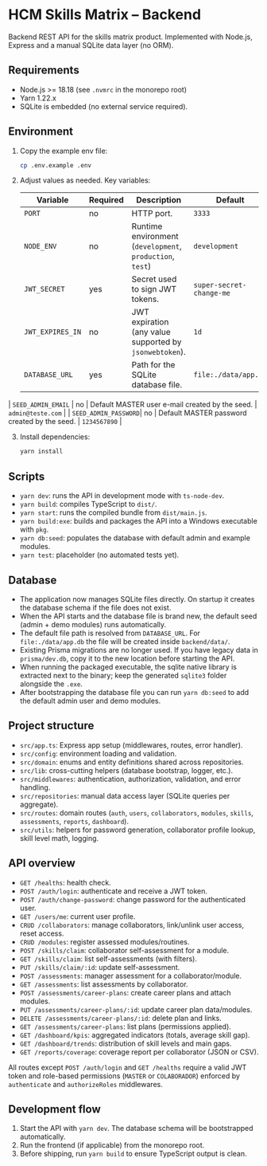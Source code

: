 # HCM Skills Matrix – Backend

Backend REST API for the skills matrix product. Implemented with Node.js, Express and a manual SQLite data layer (no ORM).

## Requirements

- Node.js >= 18.18 (see `.nvmrc` in the monorepo root)
- Yarn 1.22.x
- SQLite is embedded (no external service required).

## Environment

1. Copy the example env file:

   ```bash
   cp .env.example .env
   ```

2. Adjust values as needed. Key variables:

   | Variable             | Required | Description                                               | Default              |
   | -------------------- | -------- | --------------------------------------------------------- | -------------------- |
   | `PORT`               | no       | HTTP port.                                                | `3333`               |
   | `NODE_ENV`           | no       | Runtime environment (`development`, `production`, `test`) | `development`        |
   | `JWT_SECRET`         | yes      | Secret used to sign JWT tokens.                           | `super-secret-change-me` |
   | `JWT_EXPIRES_IN`     | no       | JWT expiration (any value supported by `jsonwebtoken`).   | `1d`                 |
   | `DATABASE_URL`       | yes      | Path for the SQLite database file.                        | `file:./data/app.db` |
  | `SEED_ADMIN_EMAIL`   | no       | Default MASTER user e-mail created by the seed.           | `admin@teste.com`    |
  | `SEED_ADMIN_PASSWORD`| no       | Default MASTER password created by the seed.              | `1234567890`         |

3. Install dependencies:

   ```bash
   yarn install
   ```

## Scripts

- `yarn dev`: runs the API in development mode with `ts-node-dev`.
- `yarn build`: compiles TypeScript to `dist/`.
- `yarn start`: runs the compiled bundle from `dist/main.js`.
- `yarn build:exe`: builds and packages the API into a Windows executable with `pkg`.
- `yarn db:seed`: populates the database with default admin and example modules.
- `yarn test`: placeholder (no automated tests yet).

## Database

- The application now manages SQLite files directly. On startup it creates the database schema if the file does not exist.
- When the API starts and the database file is brand new, the default seed (admin + demo modules) runs automatically.
- The default file path is resolved from `DATABASE_URL`. For `file:./data/app.db` the file will be created inside `backend/data/`.
- Existing Prisma migrations are no longer used. If you have legacy data in `prisma/dev.db`, copy it to the new location before starting the API.
- When running the packaged executable, the sqlite native library is extracted next to the binary; keep the generated `sqlite3` folder alongside the `.exe`.
- After bootstrapping the database file you can run `yarn db:seed` to add the default admin user and demo modules.

## Project structure

- `src/app.ts`: Express app setup (middlewares, routes, error handler).
- `src/config`: environment loading and validation.
- `src/domain`: enums and entity definitions shared across repositories.
- `src/lib`: cross-cutting helpers (database bootstrap, logger, etc.).
- `src/middlewares`: authentication, authorization, validation, and error handling.
- `src/repositories`: manual data access layer (SQLite queries per aggregate).
- `src/routes`: domain routes (`auth`, `users`, `collaborators`, `modules`, `skills`, `assessments`, `reports`, `dashboard`).
- `src/utils`: helpers for password generation, collaborator profile lookup, skill level math, logging.

## API overview

- `GET /healths`: health check.
- `POST /auth/login`: authenticate and receive a JWT token.
- `POST /auth/change-password`: change password for the authenticated user.
- `GET /users/me`: current user profile.
- `CRUD /collaborators`: manage collaborators, link/unlink user access, reset access.
- `CRUD /modules`: register assessed modules/routines.
- `POST /skills/claim`: collaborator self-assessment for a module.
- `GET /skills/claim`: list self-assessments (with filters).
- `PUT /skills/claim/:id`: update self-assessment.
- `POST /assessments`: manager assessment for a collaborator/module.
- `GET /assessments`: list assessments by collaborator.
- `POST /assessments/career-plans`: create career plans and attach modules.
- `PUT /assessments/career-plans/:id`: update career plan data/modules.
- `DELETE /assessments/career-plans/:id`: delete plan and links.
- `GET /assessments/career-plans`: list plans (permissions applied).
- `GET /dashboard/kpis`: aggregated indicators (totals, average skill gap).
- `GET /dashboard/trends`: distribution of skill levels and main gaps.
- `GET /reports/coverage`: coverage report per collaborator (JSON or CSV).

All routes except `POST /auth/login` and `GET /healths` require a valid JWT token and role-based permissions (`MASTER` or `COLABORADOR`) enforced by `authenticate` and `authorizeRoles` middlewares.

## Development flow

1. Start the API with `yarn dev`. The database schema will be bootstrapped automatically.
2. Run the frontend (if applicable) from the monorepo root.
3. Before shipping, run `yarn build` to ensure TypeScript output is clean.
